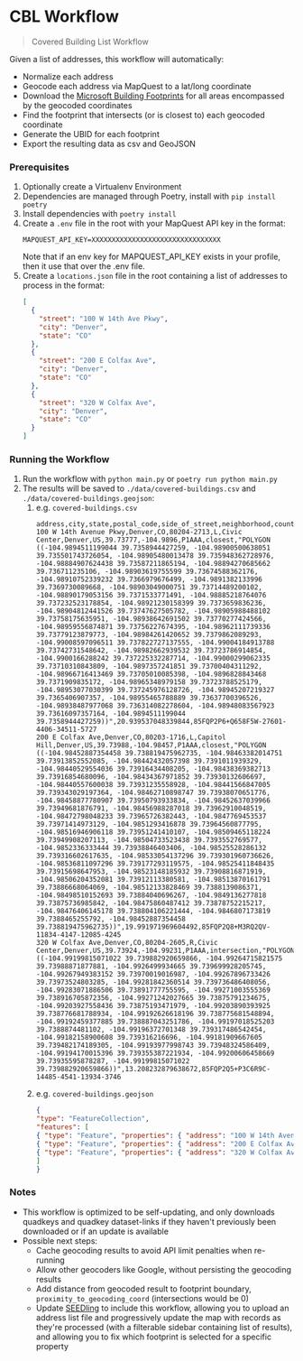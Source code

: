 # CBL Workflow

> Covered Building List Workflow

Given a list of addresses, this workflow will automatically:

- Normalize each address
- Geocode each address via MapQuest to a lat/long coordinate
- Download the [Microsoft Building Footprints](https://github.com/microsoft/GlobalMLBuildingFootprints/) for all areas encompassed by the geocoded coordinates
- Find the footprint that intersects (or is closest to) each geocoded coordinate
- Generate the UBID for each footprint
- Export the resulting data as csv and GeoJSON

### Prerequisites

1. Optionally create a Virtualenv Environment
2. Dependencies are managed through Poetry, install with `pip install poetry`
3. Install dependencies with `poetry install`
4. Create a `.env` file in the root with your MapQuest API key in the format:
    ```dotenv
    MAPQUEST_API_KEY=XXXXXXXXXXXXXXXXXXXXXXXXXXXXXXXX
    ```
   Note that if an env key for MAPQUEST_API_KEY exists in your profile, then it use that over the .env file.
5. Create a `locations.json` file in the root containing a list of addresses to process in the format:
    ```json
    [
      {
        "street": "100 W 14th Ave Pkwy",
        "city": "Denver",
        "state": "CO"
      },
      {
        "street": "200 E Colfax Ave",
        "city": "Denver",
        "state": "CO"
      },
      {
        "street": "320 W Colfax Ave",
        "city": "Denver",
        "state": "CO"
      }
    ]
    ```

### Running the Workflow

1. Run the workflow with `python main.py` or `poetry run python main.py`
2. The results will be saved to `./data/covered-buildings.csv` and `./data/covered-buildings.geojson`:
    1. e.g. `covered-buildings.csv`
        ```csv
        address,city,state,postal_code,side_of_street,neighborhood,county,country,latitude,longitude,quality,footprint_match,geometry,height,ubid
        100 W 14th Avenue Pkwy,Denver,CO,80204-2713,L,Civic Center,Denver,US,39.73777,-104.9896,P1AAA,closest,"POLYGON ((-104.9894511199044 39.7358944427259, -104.98900500638051 39.735501743726054, -104.98905480013478 39.735948362728976, -104.98884907624438 39.73587211865194, -104.98894270685662 39.736711235106, -104.98903619755599 39.73674588362176, -104.98910752339232 39.7366979676499, -104.9891382133996 39.7369730089668, -104.98903049000751 39.73714489200102, -104.98890179053156 39.7371533771491, -104.98885218764076 39.737232523178854, -104.98921230158399 39.7373659836236, -104.98904812441526 39.73747627505782, -104.98905988488102 39.73758175635951, -104.98938642691502 39.73770277424566, -104.98959556874871 39.73756227674395, -104.98962111739336 39.73779123879773, -104.98984261420652 39.7379862089293, -104.99008597096511 39.737822727137555, -104.99004184913788 39.73742731548642, -104.98982662939532 39.73723786914854, -104.9900166288242 39.737225332287714, -104.99000299062335 39.73710310843809, -104.9897357241851 39.73700404311292, -104.98966716413469 39.73705010085398, -104.9896828843468 39.7371909835172, -104.98965348979158 39.73723788525179, -104.98953077030399 39.737245976128726, -104.98945207219327 39.7365406907357, -104.98955465788889 39.73637700396526, -104.98938487977068 39.736314082278604, -104.98948083567923 39.73616097357164, -104.9894511199044 39.7358944427259))",20.939537048339844,85FQP2P6+Q658F5W-27601-4406-34511-5727
        200 E Colfax Ave,Denver,CO,80203-1716,L,Capitol Hill,Denver,US,39.73988,-104.98457,P1AAA,closest,"POLYGON ((-104.98452887354458 39.738819475962735, -104.98463382014751 39.73913852552085, -104.98442432057398 39.7391011939329, -104.98440529554036 39.73916434408205, -104.98438369382713 39.73916854680096, -104.98434367971852 39.73930132606697, -104.98440557600038 39.73931235558928, -104.98441566847005 39.739343029197364, -104.98462710898747 39.73938070651776, -104.98458877780907 39.73950793933834, -104.98452637039966 39.73949681876791, -104.98456988287018 39.73962910048519, -104.98472798048233 39.73965726382443, -104.9847769453537 39.73971414973129, -104.9851293416878 39.73964560877795, -104.98516946906118 39.73951241410107, -104.98509465118224 39.73949908207113, -104.98504733523438 39.7393552769577, -104.9852336333444 39.73938846403406, -104.98525528286132 39.739316602617635, -104.98533054137296 39.739301960736626, -104.98536811097296 39.739177293119575, -104.98525411848435 39.73915698647953, -104.98523148185932 39.73908816871919, -104.98506204352081 39.73912113380581, -104.98513870161791 39.73886668064069, -104.98512133828469 39.7388139086371, -104.98498510152693 39.73884040696267, -104.9849136277818 39.73875736985842, -104.98475860487412 39.73878752215217, -104.98476406145178 39.738804106221444, -104.9846807173819 39.7388465255792, -104.98452887354458 39.738819475962735))",19.991971969604492,85FQP2Q8+M3RQ2QV-11834-4147-12085-4245
        320 W Colfax Ave,Denver,CO,80204-2605,R,Civic Center,Denver,US,39.73924,-104.99231,P1AAA,intersection,"POLYGON ((-104.99199815071022 39.739882920659866, -104.99264715821575 39.73988871877881, -104.9926499934665 39.739699928205745, -104.99267949383152 39.73970019016987, -104.99267896733426 39.73973524803285, -104.99281842360514 39.739736486408056, -104.99283071886506 39.73891777755595, -104.99271003555369 39.738916705872356, -104.99271242027665 39.73875791234675, -104.99203927558436 39.73875193471979, -104.99203890393925 39.738776681788934, -104.99192626618196 39.738775681548894, -104.99192459377885 39.738887043251786, -104.99197018525203 39.7388874481102, -104.99196372701348 39.739317486542454, -104.99182158900608 39.739316216696, -104.99181909667605 39.739482174189305, -104.99193977998743 39.73948324586409, -104.99194170015396 39.739355387221934, -104.99200606458669 39.73935595878287, -104.99199815071022 39.739882920659866))",13.208232879638672,85FQP2Q5+P3C6R9C-14485-4541-13934-3746
        ```
    2. e.g. `covered-buildings.geojson`
        ```geojson
        {
        "type": "FeatureCollection",
        "features": [
        { "type": "Feature", "properties": { "address": "100 W 14th Avenue Pkwy", "city": "Denver", "state": "CO", "postal_code": "80204-2713", "side_of_street": "L", "neighborhood": "Civic Center", "county": "Denver", "country": "US", "latitude": 39.73777, "longitude": -104.9896, "quality": "P1AAA", "footprint_match": "closest", "height": 20.939537048339844, "ubid": "85FQP2P6+Q658F5W-27601-4406-34511-5727" }, "geometry": { "type": "Polygon", "coordinates": [ [ [ -104.989451119904402, 39.7358944427259 ], [ -104.989005006380509, 39.735501743726054 ], [ -104.989054800134781, 39.735948362728976 ], [ -104.988849076244378, 39.73587211865194 ], [ -104.988942706856619, 39.736711235106 ], [ -104.98903619755599, 39.736745883621758 ], [ -104.98910752339232, 39.736697967649903 ], [ -104.989138213399599, 39.7369730089668 ], [ -104.989030490007508, 39.73714489200102 ], [ -104.988901790531557, 39.737153377149099 ], [ -104.988852187640759, 39.737232523178854 ], [ -104.98921230158399, 39.737365983623597 ], [ -104.989048124415262, 39.737476275057823 ], [ -104.989059884881016, 39.737581756359511 ], [ -104.989386426915019, 39.737702774245662 ], [ -104.989595568748712, 39.737562276743951 ], [ -104.989621117393355, 39.737791238797733 ], [ -104.989842614206523, 39.7379862089293 ], [ -104.990085970965112, 39.737822727137555 ], [ -104.990041849137882, 39.737427315486421 ], [ -104.989826629395324, 39.737237869148537 ], [ -104.990016628824193, 39.737225332287714 ], [ -104.990002990623353, 39.737103108438092 ], [ -104.989735724185095, 39.737004043112918 ], [ -104.989667164134687, 39.737050100853978 ], [ -104.989682884346806, 39.737190983517202 ], [ -104.989653489791579, 39.737237885251787 ], [ -104.989530770303986, 39.737245976128726 ], [ -104.989452072193274, 39.736540690735701 ], [ -104.989554657888888, 39.736377003965259 ], [ -104.989384879770682, 39.736314082278604 ], [ -104.989480835679231, 39.736160973571643 ], [ -104.989451119904402, 39.7358944427259 ] ] ] } },
        { "type": "Feature", "properties": { "address": "200 E Colfax Ave", "city": "Denver", "state": "CO", "postal_code": "80203-1716", "side_of_street": "L", "neighborhood": "Capitol Hill", "county": "Denver", "country": "US", "latitude": 39.73988, "longitude": -104.98457, "quality": "P1AAA", "footprint_match": "closest", "height": 19.991971969604492, "ubid": "85FQP2Q8+M3RQ2QV-11834-4147-12085-4245" }, "geometry": { "type": "Polygon", "coordinates": [ [ [ -104.984528873544576, 39.738819475962735 ], [ -104.984633820147508, 39.73913852552085 ], [ -104.984424320573979, 39.739101193932903 ], [ -104.984405295540355, 39.739164344082049 ], [ -104.984383693827127, 39.739168546800961 ], [ -104.984343679718521, 39.739301326066972 ], [ -104.984405576000384, 39.739312355589277 ], [ -104.984415668470049, 39.739343029197364 ], [ -104.984627108987468, 39.739380706517757 ], [ -104.984588777809066, 39.739507939338338 ], [ -104.984526370399664, 39.739496818767911 ], [ -104.984569882870176, 39.739629100485189 ], [ -104.984727980482333, 39.739657263824427 ], [ -104.984776945353701, 39.739714149731292 ], [ -104.985129341687795, 39.739645608777948 ], [ -104.985169469061177, 39.739512414101071 ], [ -104.985094651182237, 39.739499082071127 ], [ -104.985047335234384, 39.739355276957703 ], [ -104.985233633344393, 39.739388464034057 ], [ -104.985255282861317, 39.739316602617635 ], [ -104.98533054137296, 39.739301960736626 ], [ -104.985368110972956, 39.739177293119575 ], [ -104.985254118484349, 39.739156986479529 ], [ -104.985231481859316, 39.739088168719192 ], [ -104.985062043520813, 39.73912113380581 ], [ -104.985138701617913, 39.73886668064069 ], [ -104.985121338284685, 39.738813908637098 ], [ -104.984985101526931, 39.738840406962673 ], [ -104.984913627781793, 39.738757369858419 ], [ -104.984758604874116, 39.738787522152172 ], [ -104.984764061451784, 39.738804106221444 ], [ -104.984680717381906, 39.738846525579198 ], [ -104.984528873544576, 39.738819475962735 ] ] ] } },
        { "type": "Feature", "properties": { "address": "320 W Colfax Ave", "city": "Denver", "state": "CO", "postal_code": "80204-2605", "side_of_street": "R", "neighborhood": "Civic Center", "county": "Denver", "country": "US", "latitude": 39.73924, "longitude": -104.99231, "quality": "P1AAA", "footprint_match": "intersection", "height": 13.208232879638672, "ubid": "85FQP2Q5+P3C6R9C-14485-4541-13934-3746" }, "geometry": { "type": "Polygon", "coordinates": [ [ [ -104.991998150710216, 39.739882920659866 ], [ -104.992647158215746, 39.739888718778808 ], [ -104.9926499934665, 39.739699928205745 ], [ -104.992679493831517, 39.73970019016987 ], [ -104.992678967334257, 39.739735248032851 ], [ -104.992818423605144, 39.739736486408056 ], [ -104.992830718865065, 39.738917777555947 ], [ -104.992710035553685, 39.738916705872356 ], [ -104.992712420276646, 39.738757912346749 ], [ -104.992039275584361, 39.738751934719787 ], [ -104.992038903939246, 39.738776681788934 ], [ -104.991926266181963, 39.738775681548894 ], [ -104.991924593778847, 39.738887043251786 ], [ -104.991970185252029, 39.738887448110198 ], [ -104.991963727013484, 39.739317486542454 ], [ -104.991821589006079, 39.739316216695997 ], [ -104.991819096676053, 39.739482174189305 ], [ -104.991939779987433, 39.739483245864093 ], [ -104.991941700153959, 39.739355387221934 ], [ -104.99200606458669, 39.739355958782873 ], [ -104.991998150710216, 39.739882920659866 ] ] ] } }
        ]
        }
        ```

### Notes

- This workflow is optimized to be self-updating, and only downloads quadkeys and quadkey dataset-links if they haven't previously been downloaded or if an update is available
- Possible next steps:
    - Cache geocoding results to avoid API limit penalties when re-running
    - Allow other geocoders like Google, without persisting the geocoding results
    - Add distance from geocoded result to footprint boundary, `proximity_to_geocoding_coord` (intersections would be 0)
    - Update [SEEDling](https://github.com/SEED-platform/seedling) to include this workflow, allowing you to upload an address list file and progressively update the map with records as they're processed (with a filterable sidebar containing list of results), and allowing you to fix which footprint is selected for a specific property
